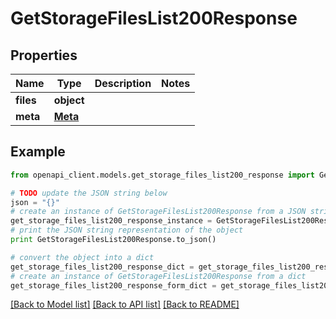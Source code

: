 # GetStorageFilesList200Response


## Properties
Name | Type | Description | Notes
------------ | ------------- | ------------- | -------------
**files** | **object** |  | 
**meta** | [**Meta**](Meta.md) |  | 

## Example

```python
from openapi_client.models.get_storage_files_list200_response import GetStorageFilesList200Response

# TODO update the JSON string below
json = "{}"
# create an instance of GetStorageFilesList200Response from a JSON string
get_storage_files_list200_response_instance = GetStorageFilesList200Response.from_json(json)
# print the JSON string representation of the object
print GetStorageFilesList200Response.to_json()

# convert the object into a dict
get_storage_files_list200_response_dict = get_storage_files_list200_response_instance.to_dict()
# create an instance of GetStorageFilesList200Response from a dict
get_storage_files_list200_response_form_dict = get_storage_files_list200_response.from_dict(get_storage_files_list200_response_dict)
```
[[Back to Model list]](../README.md#documentation-for-models) [[Back to API list]](../README.md#documentation-for-api-endpoints) [[Back to README]](../README.md)


